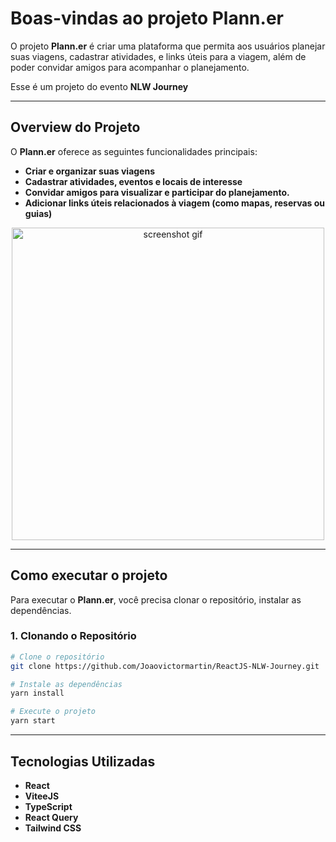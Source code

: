 # Boas-vindas ao projeto Plann.er

O projeto **Plann.er** é criar uma plataforma que permita aos usuários planejar suas viagens, cadastrar atividades, e links úteis para a viagem, além de poder convidar amigos para acompanhar o planejamento.

Esse é um projeto do evento **NLW Journey**

---

## Overview do Projeto

O **Plann.er** oferece as seguintes funcionalidades principais:

- **Criar e organizar suas viagens**
- **Cadastrar atividades, eventos e locais de interesse**
- **Convidar amigos para visualizar e participar do planejamento.**
- **Adicionar links úteis relacionados à viagem (como mapas, reservas ou guias)**

<div align="center">
    <img src="./banner/screenshot.gif" height="500" alt="screenshot gif">
</div>

---

## Como executar o projeto

Para executar o **Plann.er**, você precisa clonar o repositório, instalar as dependências.

### **1. Clonando o Repositório**

```bash
# Clone o repositório
git clone https://github.com/Joaovictormartin/ReactJS-NLW-Journey.git

# Instale as dependências
yarn install

# Execute o projeto
yarn start
```

---

## Tecnologias Utilizadas

- **React**
- **ViteeJS**
- **TypeScript**
- **React Query**
- **Tailwind CSS**
